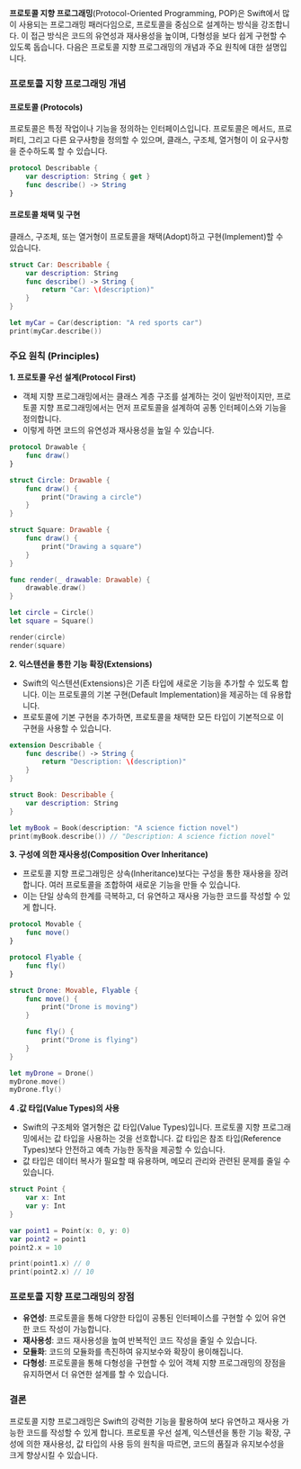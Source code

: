 
**프로토콜 지향 프로그래밍**(Protocol-Oriented Programming, POP)은 Swift에서 많이 사용되는 프로그래밍 패러다임으로, 프로토콜을 중심으로 설계하는 방식을 강조합니다. 이 접근 방식은 코드의 유연성과 재사용성을 높이며, 다형성을 보다 쉽게 구현할 수 있도록 돕습니다. 다음은 프로토콜 지향 프로그래밍의 개념과 주요 원칙에 대한 설명입니다.

### 프로토콜 지향 프로그래밍 개념

#### 프로토콜 (Protocols)

프로토콜은 특정 작업이나 기능을 정의하는 인터페이스입니다. 프로토콜은 메서드, 프로퍼티, 그리고 다른 요구사항을 정의할 수 있으며, 클래스, 구조체, 열거형이 이 요구사항을 준수하도록 할 수 있습니다.

```swift
protocol Describable {
    var description: String { get }
    func describe() -> String
}
```

#### 프로토콜 채택 및 구현

클래스, 구조체, 또는 열거형이 프로토콜을 채택(Adopt)하고 구현(Implement)할 수 있습니다.

```swift
struct Car: Describable {
    var description: String
    func describe() -> String {
        return "Car: \(description)"
    }
}

let myCar = Car(description: "A red sports car")
print(myCar.describe())
```

### 주요 원칙 (Principles)

**1. 프로토콜 우선 설계(Protocol First)**
-  객체 지향 프로그래밍에서는 클래스 계층 구조를 설계하는 것이 일반적이지만, 프로토콜 지향 프로그래밍에서는 먼저 프로토콜을 설계하여 공통 인터페이스와 기능을 정의합니다.
- 이렇게 하면 코드의 유연성과 재사용성을 높일 수 있습니다.

```swift
protocol Drawable {
    func draw()
}

struct Circle: Drawable {
    func draw() {
        print("Drawing a circle")
    }
}

struct Square: Drawable {
    func draw() {
        print("Drawing a square")
    }
}

func render(_ drawable: Drawable) {
    drawable.draw()
}

let circle = Circle()
let square = Square()

render(circle)
render(square)
```

**2. 익스텐션을 통한 기능 확장(Extensions)**

- Swift의 익스텐션(Extensions)은 기존 타입에 새로운 기능을 추가할 수 있도록 합니다. 이는 프로토콜의 기본 구현(Default Implementation)을 제공하는 데 유용합니다.
- 프로토콜에 기본 구현을 추가하면, 프로토콜을 채택한 모든 타입이 기본적으로 이 구현을 사용할 수 있습니다.

```swift
extension Describable {
    func describe() -> String {
        return "Description: \(description)"
    }
}

struct Book: Describable {
    var description: String
}

let myBook = Book(description: "A science fiction novel")
print(myBook.describe()) // "Description: A science fiction novel"
```

**3. 구성에 의한 재사용성(Composition Over Inheritance)**

- 프로토콜 지향 프로그래밍은 상속(Inheritance)보다는 구성을 통한 재사용을 장려합니다. 여러 프로토콜을 조합하여 새로운 기능을 만들 수 있습니다.
- 이는 단일 상속의 한계를 극복하고, 더 유연하고 재사용 가능한 코드를 작성할 수 있게 합니다.

```swift
protocol Movable {
    func move()
}

protocol Flyable {
    func fly()
}

struct Drone: Movable, Flyable {
    func move() {
        print("Drone is moving")
    }

    func fly() {
        print("Drone is flying")
    }
}

let myDrone = Drone()
myDrone.move()
myDrone.fly()
```

**4 .값 타입(Value Types)의 사용**

- Swift의 구조체와 열거형은 값 타입(Value Types)입니다. 프로토콜 지향 프로그래밍에서는 값 타입을 사용하는 것을 선호합니다. 값 타입은 참조 타입(Reference Types)보다 안전하고 예측 가능한 동작을 제공할 수 있습니다.
- 값 타입은 데이터 복사가 필요할 때 유용하며, 메모리 관리와 관련된 문제를 줄일 수 있습니다.

```swift
struct Point {
    var x: Int
    var y: Int
}

var point1 = Point(x: 0, y: 0)
var point2 = point1
point2.x = 10

print(point1.x) // 0
print(point2.x) // 10
```

### 프로토콜 지향 프로그래밍의 장점

- **유연성**: 프로토콜을 통해 다양한 타입이 공통된 인터페이스를 구현할 수 있어 유연한 코드 작성이 가능합니다.
- **재사용성**: 코드 재사용성을 높여 반복적인 코드 작성을 줄일 수 있습니다.
- **모듈화**: 코드의 모듈화를 촉진하여 유지보수와 확장이 용이해집니다.
- **다형성**: 프로토콜을 통해 다형성을 구현할 수 있어 객체 지향 프로그래밍의 장점을 유지하면서 더 유연한 설계를 할 수 있습니다.

### 결론

프로토콜 지향 프로그래밍은 Swift의 강력한 기능을 활용하여 보다 유연하고 재사용 가능한 코드를 작성할 수 있게 합니다. 프로토콜 우선 설계, 익스텐션을 통한 기능 확장, 구성에 의한 재사용성, 값 타입의 사용 등의 원칙을 따르면, 코드의 품질과 유지보수성을 크게 향상시킬 수 있습니다.